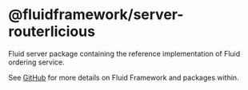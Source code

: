 # @fluidframework/server-routerlicious

Fluid server package containing the reference implementation of Fluid ordering service.

See [GitHub](https://github.com/microsoft/FluidFramework) for more details on Fluid Framework and packages within.
